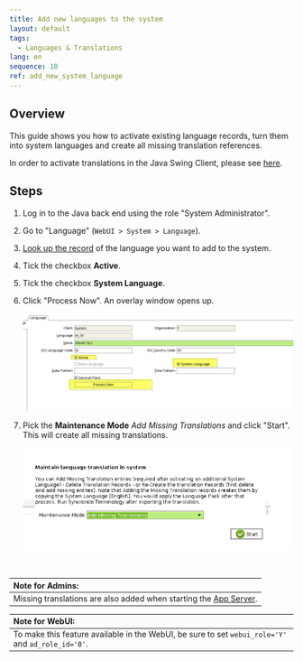 ```yaml
---
title: Add new languages to the system
layout: default
tags:  
  - Languages & Translations
lang: en
sequence: 10
ref: add_new_system_language
---
```


## Overview
This guide shows you how to activate existing language records, turn them into system languages and create all missing translation references.

In order to activate translations in the Java Swing Client, please see [here](activate_translations_tab).

## Steps
1. Log in to the Java back end using the role "System Administrator".
1. Go to "Language" (`WebUI > System > Language`).
1. [Look up the record](../../howto_collection/EN_tbd/How_to_search_inside_a_window) of the language you want to add to the system.
1. Tick the checkbox **Active**.
1. Tick the checkbox **System Language**.
1. Click "Process Now". An overlay window opens up.

    <kbd><a href="../../images/Active_System-Language_Process-Now.png" title="Click to enlarge" target="\_blank"><img src="../../images/Active_System-Language_Process-Now.png" alt="Fig.: Langauge tab: IsActive=Y, IsSystemLanguage=Y, 'Process Now' Button"></a></kbd>

1. Pick the **Maintenance Mode** *Add Missing Translations* and click "Start". This will create all missing translations.

    <kbd><a href="../../images/Maintenance-Mode_Add-Missing-Translations.png" title="Click to enlarge" target="\_blank"><img src="../../images/Maintenance-Mode_Add-Missing-Translations.png" alt="Fig.: Maintenance Mode 'Add Missing Translations'"></a></kbd>

<br>

| **Note for Admins:** |
| :--- |
| Missing translations are also added when starting the [App Server](../../howto_collection/EN/metasfresh_architecture). |

| **Note for WebUI:** |
| :--- |
| To make this feature available in the WebUI, be sure to set `webui_role='Y'` and `ad_role_id='0'`. |
